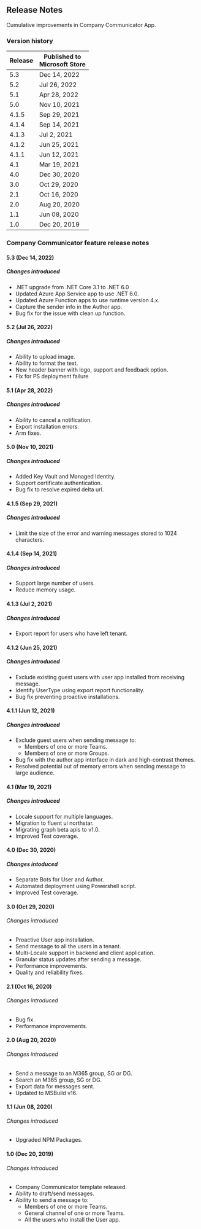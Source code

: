## Release Notes

Cumulative improvements in Company Communicator App.

### Version history

|Release |Published to <br/> Microsoft Store |
|---|---|
| 5.3 | Dec 14, 2022
| 5.2 | Jul 26, 2022
| 5.1 | Apr 28, 2022
| 5.0 | Nov 10, 2021
| 4.1.5 | Sep 29, 2021
| 4.1.4 | Sep 14, 2021
| 4.1.3 | Jul 2, 2021
| 4.1.2 | Jun 25, 2021
| 4.1.1 | Jun 12, 2021
| 4.1 | Mar 19, 2021
| 4.0 | Dec 30, 2020
| 3.0 | Oct 29, 2020
| 2.1 | Oct 16, 2020
| 2.0 | Aug 20, 2020
| 1.1 | Jun 08, 2020
| 1.0 | Dec 20, 2019

### Company Communicator feature release notes
#### 5.3 (Dec 14, 2022)
##### Changes introduced
- .NET upgrade from .NET Core 3.1 to .NET 6.0
- Updated Azure App Service app to use .NET 6.0.
- Updated Azure Function apps to use runtime version 4.x.
- Capture the sender info in the Author app.
- Bug fix for the issue with clean up function. 

#### 5.2 (Jul 26, 2022)
##### Changes introduced
- Ability to upload image.
- Ability to format the text.
- New header banner with logo, support and feedback option.
- Fix for PS deployment failure

#### 5.1 (Apr 28, 2022)
##### Changes introduced
- Ability to cancel a notification.
- Export installation errors.
- Arm fixes.

#### 5.0 (Nov 10, 2021)
##### Changes introduced
- Added Key Vault and Managed Identity.
- Support certificate authentication.
- Bug fix to resolve expired delta url. 

#### 4.1.5 (Sep 29, 2021)
##### Changes introduced
- Limit the size of the error and warning messages stored to 1024 characters.

#### 4.1.4 (Sep 14, 2021)
##### Changes introduced
- Support large number of users.
- Reduce memory usage.

#### 4.1.3 (Jul 2, 2021)
##### Changes introduced
- Export report for users who have left tenant.

#### 4.1.2 (Jun 25, 2021)
##### Changes introduced
- Exclude existing guest users with user app installed from receiving message.
- Identify UserType using export report functionality.
- Bug fix preventing proactive installations.

#### 4.1.1 (Jun 12, 2021)
##### Changes introduced
- Exclude guest users when sending message to:
  - Members of one or more Teams.
  - Members of one or more Groups.
- Bug fix with the author app interface in dark and high-contrast themes.
- Resolved potential out of memory errors when sending message to large audience.

#### 4.1 (Mar 19, 2021)
##### Changes introduced
- Locale support for multiple languages.
- Migration to fluent ui northstar.
- Migrating graph beta apis to v1.0.
- Improved Test coverage.

#### 4.0 (Dec 30, 2020)
##### Changes intoduced
- Separate Bots for User and Author.
- Automated deployment using Powershell script.
- Improved Test coverage.

#### 3.0 (Oct 29, 2020)
###### Changes introduced
- Proactive User app installation.
- Send message to all the users in a tenant.
- Multi-Locale support in backend and client application.
- Granular status updates after sending a message.
- Performance improvements.
- Quality and reliability fixes.

#### 2.1 (Oct 16, 2020)
###### Changes introduced
- Bug fix.
- Performance improvements.

#### 2.0 (Aug 20, 2020)
###### Changes introduced
- Send a message to an M365 group, SG or DG.
- Search an M365 group, SG or DG.
- Export data for messages sent.
- Updated to MSBuild v16.

#### 1.1 (Jun 08, 2020)
###### Changes introduced
- Upgraded NPM Packages.

#### 1.0 (Dec 20, 2019)
###### Changes introduced
- Company Communicator template released.
- Ability to draft/send messages.
- Ability to send a message to:
  - Members of one or more Teams.
  - General channel of one or more Teams.
  - All the users who install the User app.